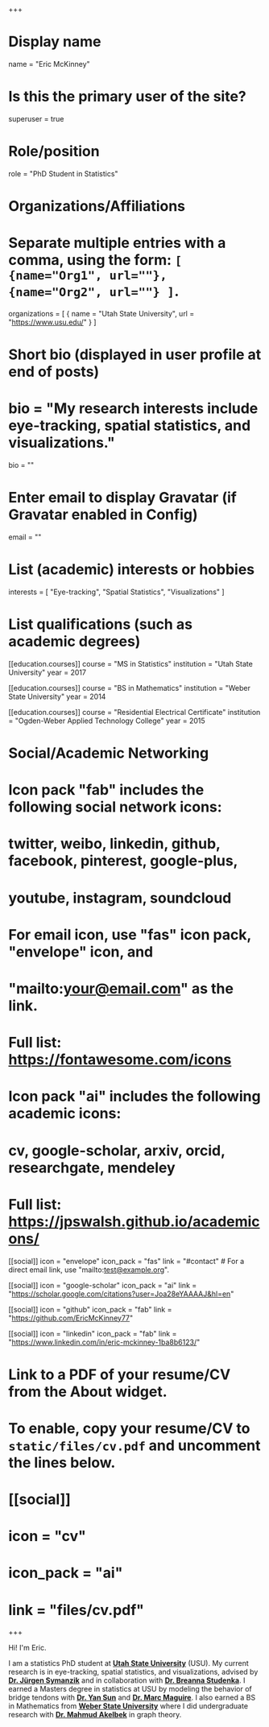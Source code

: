 +++
# Display name
name = "Eric McKinney"

# Is this the primary user of the site?
superuser = true

# Role/position
role = "PhD Student in Statistics"

# Organizations/Affiliations
#   Separate multiple entries with a comma, using the form: `[ {name="Org1", url=""}, {name="Org2", url=""} ]`.
organizations = [ { name = "Utah State University", url = "https://www.usu.edu/" } ]

# Short bio (displayed in user profile at end of posts)
# bio = "My research interests include eye-tracking, spatial statistics, and visualizations."
bio = ""

# Enter email to display Gravatar (if Gravatar enabled in Config)
email = ""

# List (academic) interests or hobbies
interests = [
  "Eye-tracking",
  "Spatial Statistics",
  "Visualizations"
]

# List qualifications (such as academic degrees)
[[education.courses]]
  course = "MS in Statistics"
  institution = "Utah State University"
  year = 2017

[[education.courses]]
  course = "BS in Mathematics"
  institution = "Weber State University"
  year = 2014

[[education.courses]]
  course = "Residential Electrical Certificate"
  institution = "Ogden-Weber Applied Technology College"
  year = 2015

# Social/Academic Networking
#
# Icon pack "fab" includes the following social network icons:
#
#   twitter, weibo, linkedin, github, facebook, pinterest, google-plus,
#   youtube, instagram, soundcloud
#
#   For email icon, use "fas" icon pack, "envelope" icon, and
#   "mailto:your@email.com" as the link.
#
#   Full list: https://fontawesome.com/icons
#
# Icon pack "ai" includes the following academic icons:
#
#   cv, google-scholar, arxiv, orcid, researchgate, mendeley
#
#   Full list: https://jpswalsh.github.io/academicons/

[[social]]
  icon = "envelope"
  icon_pack = "fas"
  link = "#contact"  # For a direct email link, use "mailto:test@example.org".

[[social]]
  icon = "google-scholar"
  icon_pack = "ai"
  link = "https://scholar.google.com/citations?user=Joa28eYAAAAJ&hl=en"

[[social]]
  icon = "github"
  icon_pack = "fab"
  link = "https://github.com/EricMcKinney77"

[[social]]
  icon = "linkedin"
  icon_pack = "fab"
  link = "https://www.linkedin.com/in/eric-mckinney-1ba8b6123/"

# Link to a PDF of your resume/CV from the About widget.
# To enable, copy your resume/CV to `static/files/cv.pdf` and uncomment the lines below.
# [[social]]
#   icon = "cv"
#   icon_pack = "ai"
#   link = "files/cv.pdf"

+++

Hi! I'm Eric.

I am a statistics PhD student at [**Utah State University**](https://www.usu.edu/) (USU). My current research is in eye-tracking, spatial statistics, and visualizations, advised by [**Dr. Jürgen Symanzik**](http://www.math.usu.edu/symanzik/) and in collaboration with [**Dr. Breanna Studenka**](https://khs.usu.edu/people/studenka-breanna). I earned a Masters degree in statistics at USU by modeling the behavior of bridge tendons with [**Dr. Yan Sun**](http://www.math.usu.edu/people/yansun_facultypage) and [**Dr. Marc Maguire**](https://cee.usu.edu/people/faculty/maguire-marc). I also earned a BS in Mathematics from [**Weber State University**](https://weber.edu/) where I did undergraduate research with [**Dr. Mahmud Akelbek**](https://www.weber.edu/mathematics/Faculty.html) in graph theory.
